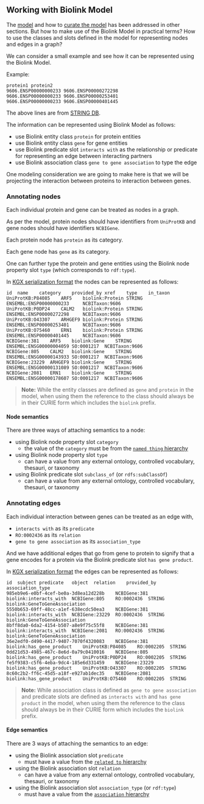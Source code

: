 ## Working with Biolink Model

The [model](understanding-the-model.md) and how to [curate the model](curating-the-model.md) has been addressed in other sections. But how to make use of the Biolink Model in practical terms?
How to use the classes and slots defined in the model for representing nodes and edges in a graph?

We can consider a small example and see how it can be represented using the Biolink Model.

Example:
```
protein1 protein2
9606.ENSP00000000233 9606.ENSP00000272298
9606.ENSP00000000233 9606.ENSP00000253401
9606.ENSP00000000233 9606.ENSP00000401445
```

The above lines are from [STRING DB](https://string-db.org/).

The information can be represented using Biolink Model as follows:
- use Biolink entity class `protein` for protein entities
- use Biolink entity class `gene` for gene entities
- use Biolink predicate slot `interacts with` as the relationship or predicate for representing an edge between interacting partners
- use Biolink association class `gene to gene association` to type the edge

One modeling consideration we are going to make here is that we will be projecting the interaction between proteins to interaction between genes.


### Annotating nodes

Each individual protein and gene can be treated as nodes in a graph.

As per the model, protein nodes should have identifiers from `UniProtKB` and gene nodes should have identifiers `NCBIGene`. 

Each protein node has `protein` as its category.

Each gene node has `gene` as its category.

One can further type the protein and gene entities using the Biolink node property slot `type` (which corresponds to `rdf:type`).

In [KGX serialization format](https://github.com/biolink/kgx/blob/master/data-preparation.md) the nodes can be represented as follows:
```tsv
id	name	category	provided_by	xref	type	in_taxon
UniProtKB:P84085	ARF5	biolink:Protein	STRING	ENSEMBL:ENSP00000000233		NCBITaxon:9606
UniProtKB:P0DP24	CALM2	biolink:Protein	STRING	ENSEMBL:ENSP00000272298		NCBITaxon:9606
UniProtKB:O43307	ARHGEF9	biolink:Protein	STRING	ENSEMBL:ENSP00000253401		NCBITaxon:9606
UniProtKB:O75460	ERN1	biolink:Protein	STRING	ENSEMBL:ENSP00000401445		NCBITaxon:9606
NCBIGene:381	ARF5	biolink:Gene	STRING	ENSEMBL:ENSG00000004059	SO:0001217	NCBITaxon:9606
NCBIGene:805	CALM2	biolink:Gene	STRING	ENSEMBL:ENSG00000143933	SO:0001217	NCBITaxon:9606
NCBIGene:23229	ARHGEF9	biolink:Gene	STRING	ENSEMBL:ENSG00000131089	SO:0001217	NCBITaxon:9606
NCBIGene:2081	ERN1	biolink:Gene	STRING	ENSEMBL:ENSG00000178607	SO:0001217	NCBITaxon:9606
```

> **Note:** While the entity classes are defined as `gene` and `protein` in the model, when using them the reference to the class should always be in their CURIE form which includes the `biolink` prefix.


#### Node semantics

There are three ways of attaching semantics to a node:
- using Biolink node property slot `category`
  - the value of the `category` must be from the [`named thing` hierarchy](https://biolink.github.io/biolink-model/docs/NamedThing)
- using Biolink node property slot `type`
  - can have a value from any external ontology, controlled vocabulary, thesauri, or taxonomy
- using Biolink predicate slot `subclass_of` (or `rdfs:subClassOf`)
  - can have a value from any external ontology, controlled vocabulary, thesauri, or taxonomy


### Annotating edges

Each individual interaction between genes can be treated as an edge with,
- `interacts with` as its `predicate`
- `RO:0002436` as its `relation`
- `gene to gene association` as its `association_type`

And we have additional edges that go from gene to protein to signify that a gene encodes for a protein via the Biolink predicate slot `has gene product`.

In [KGX serialization format](https://github.com/biolink/kgx/blob/master/data-preparation.md) the edges can be represented as follows:
```tsv
id  subject predicate   object  relation    provided_by association_type
985eb9e6-e0bf-4cef-be0a-3d8ea12d228b	NCBIGene:381	biolink:interacts_with	NCBIGene:805	RO:0002436	STRING	biolink:GeneToGeneAssociation
5550b653-69ff-48cc-a1ef-638ecdc50ea3	NCBIGene:381	biolink:interacts_with	NCBIGene:23229	RO:0002436	STRING	biolink:GeneToGeneAssociation
8bff8da0-6da2-4154-b507-a8e9f75c55f8	NCBIGene:381	biolink:interacts_with	NCBIGene:2081	RO:0002436	STRING	biolink:GeneToGeneAssociation
36e2edf0-d490-4417-9407-7070f4320083	NCBIGene:381	biolink:has_gene_product	UniProtKB:P84085	RO:0002205	STRING	
0dd21d53-4985-467c-8e6d-0a79c0410016	NCBIGene:805	biolink:has_gene_product	UniProtKB:P0DP24	RO:0002205	STRING	
fe5f9383-c5f6-4eba-9dc4-185e6d331459	NCBIGene:23229	biolink:has_gene_product	UniProtKB:O43307	RO:0002205	STRING	
8c60c2b2-ff6c-45d5-a18f-e927ab1dec35	NCBIGene:2081	biolink:has_gene_product	UniProtKB:O75460	RO:0002205	STRING	
```

> **Note:** While association class is defined as `gene to gene association` and predicate slots are defined as `interacts with` and `has gene product` in the model, when using them the reference to the class should always be in their CURIE form which includes the `biolink` prefix.


#### Edge semantics

There are 3 ways of attaching the semantics to an edge:
- using the Biolink association slot `predicate`
  - must have a value from the [`related to` hierarchy](https://biolink.github.io/biolink-model/docs/related_to)
- using the Biolink association slot `relation`
  - can have a value from any external ontology, controlled vocabulary, thesauri, or taxonomy
- using the Biolink association slot `association_type` (or `rdf:type`)
  - must have a value from the [`association` hierarchy](https://biolink.github.io/biolink-model/docs/Association)
